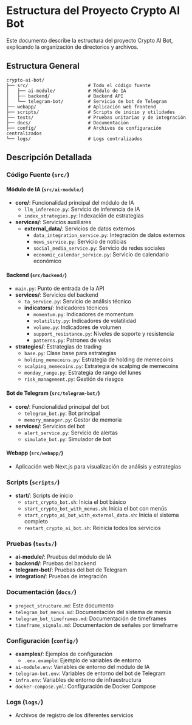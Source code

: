 # Estructura del Proyecto Crypto AI Bot

Este documento describe la estructura del proyecto Crypto AI Bot, explicando la organización de directorios y archivos.

## Estructura General

```
crypto-ai-bot/
├── src/                      # Todo el código fuente
│   ├── ai-module/            # Módulo de IA
│   ├── backend/              # Backend API
│   └── telegram-bot/         # Servicio de bot de Telegram
├── webapp/                   # Aplicación web frontend
├── scripts/                  # Scripts de inicio y utilidades
├── tests/                    # Pruebas unitarias y de integración
├── docs/                     # Documentación
├── config/                   # Archivos de configuración centralizados
└── logs/                     # Logs centralizados
```

## Descripción Detallada

### Código Fuente (`src/`)

#### Módulo de IA (`src/ai-module/`)

- **core/**: Funcionalidad principal del módulo de IA
  - `llm_inference.py`: Servicio de inferencia de IA
  - `index_strategies.py`: Indexación de estrategias
- **services/**: Servicios auxiliares
  - **external_data/**: Servicios de datos externos
    - `data_integration_service.py`: Integración de datos externos
    - `news_service.py`: Servicio de noticias
    - `social_media_service.py`: Servicio de redes sociales
    - `economic_calendar_service.py`: Servicio de calendario económico

#### Backend (`src/backend/`)

- `main.py`: Punto de entrada de la API
- **services/**: Servicios del backend
  - `ta_service.py`: Servicio de análisis técnico
  - **indicators/**: Indicadores técnicos
    - `momentum.py`: Indicadores de momentum
    - `volatility.py`: Indicadores de volatilidad
    - `volume.py`: Indicadores de volumen
    - `support_resistance.py`: Niveles de soporte y resistencia
    - `patterns.py`: Patrones de velas
- **strategies/**: Estrategias de trading
  - `base.py`: Clase base para estrategias
  - `holding_memecoins.py`: Estrategia de holding de memecoins
  - `scalping_memecoins.py`: Estrategia de scalping de memecoins
  - `monday_range.py`: Estrategia de rango del lunes
  - `risk_management.py`: Gestión de riesgos

#### Bot de Telegram (`src/telegram-bot/`)

- **core/**: Funcionalidad principal del bot
  - `telegram_bot.py`: Bot principal
  - `memory_manager.py`: Gestor de memoria
- **services/**: Servicios del bot
  - `alert_service.py`: Servicio de alertas
  - `simulate_bot.py`: Simulador de bot

#### Webapp (`src/webapp/`)

- Aplicación web Next.js para visualización de análisis y estrategias

### Scripts (`scripts/`)

- **start/**: Scripts de inicio
  - `start_crypto_bot.sh`: Inicia el bot básico
  - `start_crypto_bot_with_menus.sh`: Inicia el bot con menús
  - `start_crypto_ai_bot_with_external_data.sh`: Inicia el sistema completo
  - `restart_crypto_ai_bot.sh`: Reinicia todos los servicios

### Pruebas (`tests/`)

- **ai-module/**: Pruebas del módulo de IA
- **backend/**: Pruebas del backend
- **telegram-bot/**: Pruebas del bot de Telegram
- **integration/**: Pruebas de integración

### Documentación (`docs/`)

- `project_structure.md`: Este documento
- `telegram_bot_menus.md`: Documentación del sistema de menús
- `telegram_bot_timeframes.md`: Documentación de timeframes
- `timeframe_signals.md`: Documentación de señales por timeframe

### Configuración (`config/`)

- **examples/**: Ejemplos de configuración
  - `.env.example`: Ejemplo de variables de entorno
- `ai-module.env`: Variables de entorno del módulo de IA
- `telegram-bot.env`: Variables de entorno del bot de Telegram
- `infra.env`: Variables de entorno de infraestructura
- `docker-compose.yml`: Configuración de Docker Compose

### Logs (`logs/`)

- Archivos de registro de los diferentes servicios
